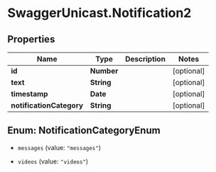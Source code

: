 # SwaggerUnicast.Notification2

## Properties

Name | Type | Description | Notes
------------ | ------------- | ------------- | -------------
**id** | **Number** |  | [optional] 
**text** | **String** |  | [optional] 
**timestamp** | **Date** |  | [optional] 
**notificationCategory** | **String** |  | [optional] 



## Enum: NotificationCategoryEnum


* `messages` (value: `"messages"`)

* `videos` (value: `"videos"`)




